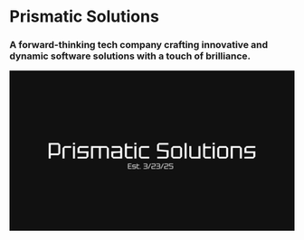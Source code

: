 # Prismatic Solutions


### A forward-thinking tech company crafting innovative and dynamic software solutions with a touch of brilliance.

![Prismatic Solutions Thumbnail](https://github.com/PrismaticSolutions/.github/blob/main/prismaticthumbnail_withdate.jpg?raw=true)
